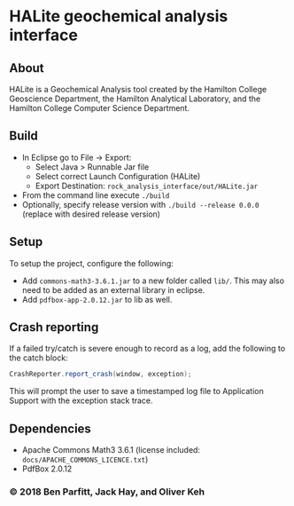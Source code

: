 # HALite geochemical analysis interface

## About
HALite is a Geochemical Analysis tool created by the Hamilton College Geoscience Department, the Hamilton Analytical Laboratory, and the Hamilton College Computer Science Department.

## Build
- In Eclipse go to File -> Export:
  - Select Java > Runnable Jar file
  - Select correct Launch Configuration (HALite)
  - Export Destination: ```rock_analysis_interface/out/HALite.jar```
- From the command line execute ```./build```
- Optionally, specify release version with ```./build --release 0.0.0``` (replace with desired release version)

## Setup
To setup the project, configure the following:
- Add ```commons-math3-3.6.1.jar``` to a new folder called ```lib/```. This may also need to be added as an external library in eclipse.
- Add ```pdfbox-app-2.0.12.jar``` to lib as well.

## Crash reporting
If a failed try/catch is severe enough to record as a log, add the following to the catch block:
```java
CrashReporter.report_crash(window, exception);
```
This will prompt the user to save a timestamped log file to Application Support with the exception stack trace.

## Dependencies
- Apache Commons Math3 3.6.1 (license included: ```docs/APACHE_COMMONS_LICENCE.txt```)
- PdfBox 2.0.12

### © 2018 Ben Parfitt, Jack Hay, and Oliver Keh

